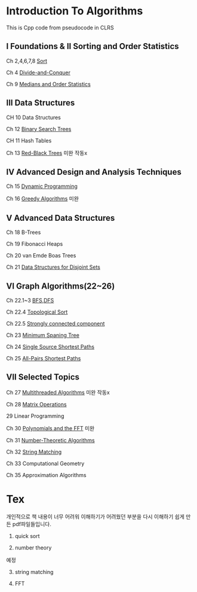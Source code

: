 # Introduction To Algorithms

This is Cpp code from  pseudocode in CLRS

## I Foundations & II Sorting and Order Statistics

Ch 2,4,6,7,8 [Sort](./1~8sort)

Ch 4 [Divide-and-Conquer](./docs/ch4/readme.md)

Ch 9 [Medians and Order Statistics](./docs/ch4/readme.md)

## III Data Structures 

CH 10 Data Structures

Ch 12 [Binary Search Trees](./docs/ch4/readme.md)

CH 11 Hash Tables

Ch 13 [Red-Black Trees](./docs/ch4/readme.md)
미완 작동x

## IV Advanced Design and Analysis Techniques

Ch 15 [Dynamic Programming](./docs/ch4/readme.md)


Ch 16 [Greedy Algorithms](./docs/ch4/readme.md)
미완

## V Advanced Data Structures

Ch 18 B-Trees

Ch 19 Fibonacci Heaps

Ch 20 van Emde Boas Trees

Ch 21 [Data Structures for Disjoint Sets](./docs/ch4/readme.md)

## VI Graph Algorithms(22~26)

Ch 22.1~3 [BFS,DFS](./docs/ch4/readme.md)

Ch 22.4 [Topological Sort](./docs/ch4/readme.md)

Ch 22.5 [Strongly connected component](https://github.com/EeeUnS/introduction_to_algorithms/blob/master/22~26Graph/22.5_SCC.md)

Ch 23 [Minimum Spaning Tree](https://github.com/EeeUnS/introduction_to_algorithms/blob/master/22~26Graph/23.MST.md)

Ch 24 [Single Source Shortest Paths](https://github.com/EeeUnS/introduction_to_algorithms/blob/master/22~26Graph/24.SSSP.md)

Ch 25 [All-Pairs Shortest Paths](./docs/ch4/readme.md)


## VII Selected Topics



Ch 27 [Multithreaded Algorithms](./docs/ch4/readme.md)
미완 작동x

Ch 28 [Matrix Operations](./docs/ch4/readme.md)

29 Linear Programming

Ch 30 [Polynomials and the FFT](./docs/ch4/readme.md)
미완

Ch 31 [Number-Theoretic Algorithms](./docs/ch4/readme.md)

Ch 32 [String Matching](./docs/ch4/readme.md)

Ch 33 Computational Geometry

Ch 35 Approximation Algorithms


# Tex

개인적으로 책 내용이 너무 어려워 이해하기가 어려웠던 부분을 다시 이해하기 쉽게 만든 pdf파일들입니다.

1. quick sort

2. number theory

예정

3. string matching

4. FFT

